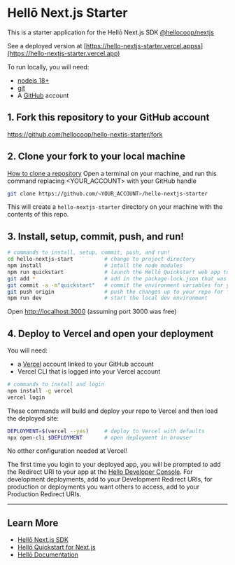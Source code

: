 # Hellō Next.js Starter

This is a starter application for the Hellō Next.js SDK [@hellocoop/nextjs](https://www.npmjs.com/package/@hellocoop/nextjs)

See a deployed version  at [https://hello-nextjs-starter.vercel.appss](https://hello-nextjs-starter.vercel.app)

To run locally, you will need:

- [nodejs 18+](https://nodejs.org/en/download)
- [git](https://github.com/git-guides/install-git)
- A [GitHub](https://github.com) account

## 1\. Fork this repository to your GitHub account

<https://github.com/hellocoop/hello-nextjs-starter/fork>

## 2\. Clone your fork to your local machine
[How to clone a repository](https://docs.github.com/en/repositories/creating-and-managing-repositories/cloning-a-repository)
Open a terminal on your machine, and run this command replacing <YOUR_ACCOUNT> with your GitHub handle
```sh
git clone https://github.com/<YOUR_ACCOUNT>/hello-nextjs-starter
```
This will create a `hello-nextjs-starter` directory on your machine with the contents of this repo.

## 3\. Install, setup, commit, push, and run!

```sh
# commands to install, setup, commit, push, and run!
cd hello-nextjs-start          # change to project directory
npm install                    # intall the node modules
npm run quickstart             # launch the Hellō Quickstart web app to register your app
git add *                      # add in the package-lock.json that was generated
git commit -a -m"quickstart"   # commit the environment variables for your app
git push origin                # push the changes up to your repo for future deployment
npm run dev                    # start the local dev environment
```

Open <http://localhost:3000> (assuming port 3000 was free)

## 4\. Deploy to Vercel and open your deployment

You will need:

- a [Vercel](https://vercel.com) account linked to your GitHub account
- Vercel CLI that is logged into your Vercel account 

```sh
# commands to install and login
npm install -g vercel
vercel login
```

These commands will build and deploy your repo to Vercel and then load the deployed site:

```sh
DEPLOYMENT=$(vercel --yes)     # deploy to Vercel with defaults
npx open-cli $DEPLOYMENT       # open deployment in browser
```

No otther configuration needed at Vercel!

The first time you login to your deployed app, you will be prompted to add the Redirect URI to your app at the [Hello Developer Console](https://console.hello.coop/). For development deployments, add to your Development Redirect URIs, for production or deployments you want others to access, add to your Production Redirect URIs.

---

## Learn More

- [Hellō Next.js SDK](https://www.npmjs.com/package/@hellocoop/nextjs)
- [Hellō Quickstart for Next.js](https://www.npmjs.com/package/@hellocoop/quickstart-nextjs)
- [Hellō Documentation](https://www.hello.dev/documentation)
